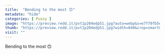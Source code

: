```yaml
---
title:  "Bending to the most 🙃"
metadate: "hide"
categories: [ Pussy ]
image: "https://preview.redd.it/pvt1p204edp51.jpg?auto=webp&s=e7f70fb5e61b6d0eeb7509dd8845b57438119917"
thumb: "https://preview.redd.it/pvt1p204edp51.jpg?width=640&crop=smart&auto=webp&s=da0c7259a22c89030483843d60436939912f6d31"
visit: ""
---
```

Bending to the most 🙃
